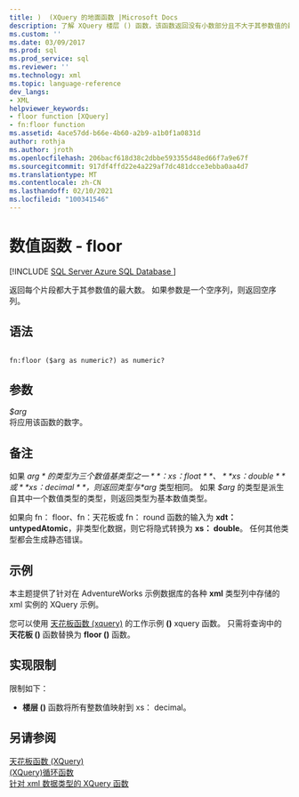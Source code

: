 ```yaml
---
title: )  (XQuery 的地面函数 |Microsoft Docs
description: 了解 XQuery 楼层 () 函数，该函数返回没有小数部分且不大于其参数值的最大值。
ms.custom: ''
ms.date: 03/09/2017
ms.prod: sql
ms.prod_service: sql
ms.reviewer: ''
ms.technology: xml
ms.topic: language-reference
dev_langs:
- XML
helpviewer_keywords:
- floor function [XQuery]
- fn:floor function
ms.assetid: 4ace57dd-b66e-4b60-a2b9-a1b0f1a0831d
author: rothja
ms.author: jroth
ms.openlocfilehash: 206bacf618d38c2dbbe593355d48ed66f7a9e67f
ms.sourcegitcommit: 917df4ffd22e4a229af7dc481dcce3ebba0aa4d7
ms.translationtype: MT
ms.contentlocale: zh-CN
ms.lasthandoff: 02/10/2021
ms.locfileid: "100341546"
---
```

# <a name="numeric-values-functions---floor"></a>数值函数 - floor
[!INCLUDE [SQL Server Azure SQL Database ](../includes/applies-to-version/sqlserver.md)]

  返回每个片段都大于其参数值的最大数。 如果参数是一个空序列，则返回空序列。  
  
## <a name="syntax"></a>语法  
  
```  
  
fn:floor ($arg as numeric?) as numeric?  
```  
  
## <a name="arguments"></a>参数  
 *$arg*  
 将应用该函数的数字。  
  
## <a name="remarks"></a>备注  
 如果 *$arg* 的类型为三个数值基类型之一 **： xs： float**、 **xs： double** 或 **xs： decimal**，则返回类型与 *$arg* 类型相同。 如果 *$arg* 的类型是派生自其中一个数值类型的类型，则返回类型为基本数值类型。  
  
 如果向 fn： floor、fn：天花板或 fn： round 函数的输入为 **xdt： untypedAtomic**，非类型化数据，则它将隐式转换为 **xs： double**。 任何其他类型都会生成静态错误。  
  
## <a name="examples"></a>示例  
 本主题提供了针对在 AdventureWorks 示例数据库的各种 **xml** 类型列中存储的 xml 实例的 XQuery 示例。  
  
 您可以使用 [天花板函数 (xquery)](../xquery/numeric-values-functions-ceiling.md) 的工作示例 **()** xquery 函数。 只需将查询中的 **天花板 ()** 函数替换为 **floor ()** 函数。  
  
## <a name="implementation-limitations"></a>实现限制  
 限制如下：  
  
-   **楼层 ()** 函数将所有整数值映射到 xs： decimal。  
  
## <a name="see-also"></a>另请参阅  
 [天花板函数 &#40;XQuery&#41;](../xquery/numeric-values-functions-ceiling.md)   
 [&#40;XQuery&#41;循环函数 ](../xquery/numeric-values-functions-round.md)   
 [针对 xml 数据类型的 XQuery 函数](../xquery/xquery-functions-against-the-xml-data-type.md)  
  
  
